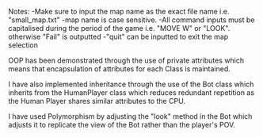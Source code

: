 Notes:
-Make sure to input the map name as the exact file name i.e. "small_map.txt"
-map name is case sensitive.
-All command inputs must be capitalised during the period of the game i.e. "MOVE W" or "LOOK". otherwise "Fail" is outputted
-"quit" can be inputted to exit the map selection

OOP has been demonstrated through the use of private attributes which means that encapsulation of attributes for each Class is maintained.

I have also implemented inheritance through the use of the Bot class which inherits from the HumanPlayer class which reduces redundant 
repetition as the Human Player shares similar attributes to the CPU.

I have used Polymorphism by adjusting the "look" method in the Bot which adjusts it to replicate the view of the Bot
rather than the player's POV.
